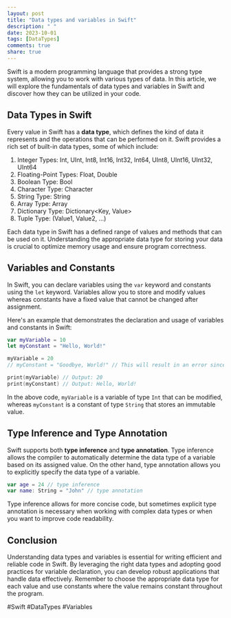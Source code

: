 ```yaml
---
layout: post
title: "Data types and variables in Swift"
description: " "
date: 2023-10-01
tags: [DataTypes]
comments: true
share: true
---
```


Swift is a modern programming language that provides a strong type system, allowing you to work with various types of data. In this article, we will explore the fundamentals of data types and variables in Swift and discover how they can be utilized in your code.

## Data Types in Swift

Every value in Swift has a **data type**, which defines the kind of data it represents and the operations that can be performed on it. Swift provides a rich set of built-in data types, some of which include:

1. Integer Types: Int, UInt, Int8, Int16, Int32, Int64, UInt8, UInt16, UInt32, UInt64
2. Floating-Point Types: Float, Double
3. Boolean Type: Bool
4. Character Type: Character
5. String Type: String
6. Array Type: Array<Element>
7. Dictionary Type: Dictionary<Key, Value>
8. Tuple Type: (Value1, Value2, ...)

Each data type in Swift has a defined range of values and methods that can be used on it. Understanding the appropriate data type for storing your data is crucial to optimize memory usage and ensure program correctness.

## Variables and Constants

In Swift, you can declare variables using the `var` keyword and constants using the `let` keyword. Variables allow you to store and modify values whereas constants have a fixed value that cannot be changed after assignment.

Here's an example that demonstrates the declaration and usage of variables and constants in Swift:

```swift
var myVariable = 10
let myConstant = "Hello, World!"

myVariable = 20
// myConstant = "Goodbye, World!" // This will result in an error since constants cannot be modified

print(myVariable) // Output: 20
print(myConstant) // Output: Hello, World!
```

In the above code, `myVariable` is a variable of type `Int` that can be modified, whereas `myConstant` is a constant of type `String` that stores an immutable value.

## Type Inference and Type Annotation

Swift supports both **type inference** and **type annotation**. Type inference allows the compiler to automatically determine the data type of a variable based on its assigned value. On the other hand, type annotation allows you to explicitly specify the data type of a variable.

```swift
var age = 24 // type inference
var name: String = "John" // type annotation
```

Type inference allows for more concise code, but sometimes explicit type annotation is necessary when working with complex data types or when you want to improve code readability.

## Conclusion

Understanding data types and variables is essential for writing efficient and reliable code in Swift. By leveraging the right data types and adopting good practices for variable declaration, you can develop robust applications that handle data effectively. Remember to choose the appropriate data type for each value and use constants where the value remains constant throughout the program.

#Swift #DataTypes #Variables